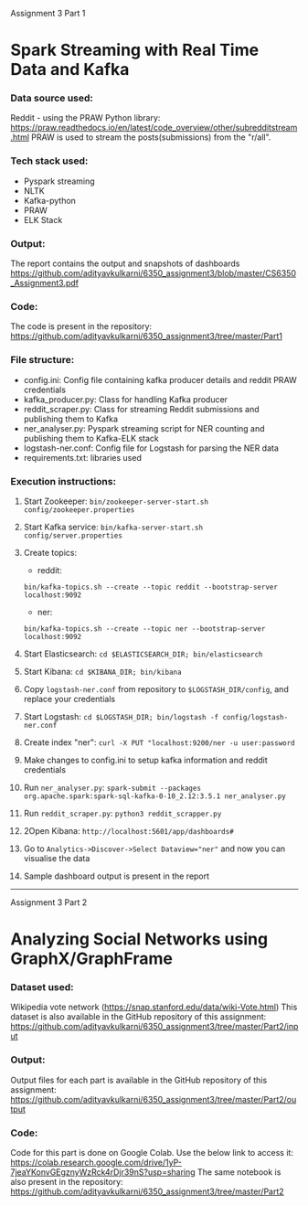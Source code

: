 Assignment 3 Part 1
# Spark Streaming with Real Time Data and Kafka

### Data source used:
Reddit - using the PRAW Python library: https://praw.readthedocs.io/en/latest/code_overview/other/subredditstream.html
PRAW is used to stream the posts(submissions) from the "r/all".

### Tech stack used:
- Pyspark streaming
- NLTK
- Kafka-python
- PRAW
- ELK Stack

### Output:
The report contains the output and snapshots of dashboards
https://github.com/adityavkulkarni/6350_assignment3/blob/master/CS6350_Assignment3.pdf

### Code:
The code is present in the repository:
https://github.com/adityavkulkarni/6350_assignment3/tree/master/Part1

### File structure:
- config.ini: Config file containing kafka producer details and reddit PRAW credentials
- kafka_producer.py: Class for handling Kafka producer
- reddit_scraper.py: Class for streaming Reddit submissions and publishing them to Kafka
- ner_analyser.py: Pyspark streaming script for NER counting and publishing them to Kafka-ELK stack
- logstash-ner.conf: Config file for Logstash for parsing the NER data
- requirements.txt: libraries used

### Execution instructions:
1. Start Zookeeper: ```bin/zookeeper-server-start.sh config/zookeeper.properties```
2. Start Kafka service: ```bin/kafka-server-start.sh config/server.properties```
3. Create topics:
   - reddit: 
   
   ```bin/kafka-topics.sh --create --topic reddit --bootstrap-server localhost:9092```
   - ner: 
   
   ```bin/kafka-topics.sh --create --topic ner --bootstrap-server localhost:9092```
4. Start Elasticsearch: ```cd $ELASTICSEARCH_DIR; bin/elasticsearch```
5. Start Kibana: ```cd $KIBANA_DIR; bin/kibana```
6. Copy ```logstash-ner.conf``` from repository to ```$LOGSTASH_DIR/config```, and replace your credentials
7. Start Logstash: ```cd $LOGSTASH_DIR; bin/logstash -f config/logstash-ner.conf```
8. Create index "ner": ```curl -X PUT "localhost:9200/ner -u user:password```
9. Make changes to config.ini to setup kafka information and reddit credentials
10. Run ```ner_analyser.py```: ```spark-submit --packages org.apache.spark:spark-sql-kafka-0-10_2.12:3.5.1 ner_analyser.py```
11. Run ```reddit_scraper.py```: ```python3 reddit_scrapper.py```
12. 2Open Kibana: ```http://localhost:5601/app/dashboards#```
13. Go to ```Analytics->Discover->Select Dataview="ner"``` and now you can visualise the data
14. Sample dashboard output is present in the report

---------------------------------------------------

Assignment 3 Part 2 
# Analyzing Social Networks using GraphX/GraphFrame

### Dataset used:
Wikipedia vote network (https://snap.stanford.edu/data/wiki-Vote.html)
This dataset is also available in the GitHub repository of this assignment: 
https://github.com/adityavkulkarni/6350_assignment3/tree/master/Part2/input

### Output:
Output files for each part is available in the GitHub repository of this assignment:
https://github.com/adityavkulkarni/6350_assignment3/tree/master/Part2/output

### Code:
Code for this part is done on Google Colab. Use the below link to access it:
https://colab.research.google.com/drive/1yP-7jeaYKonvGEgznyWzRck4rDjr39nS?usp=sharing
The same notebook is also present in the repository:
https://github.com/adityavkulkarni/6350_assignment3/tree/master/Part2